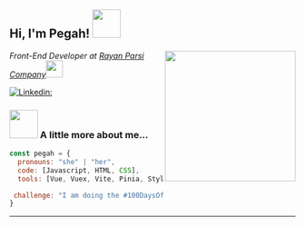 <h2> Hi, I'm Pegah! <img src="https://media.giphy.com/media/tJM0flK8VMupTa53NE/giphy.gif" width="50"></h2>
<img align='right' src="https://media.giphy.com/media/ieyl9zmCjO4b4t6qoY/giphy.gif" width="230">
<em> <p>Front-End Developer at <a href="https://www.thoughtworks.com">Rayan Parsi Company</a><img src="https://media.giphy.com/media/Oj25fisQ3zhukVWY96/giphy.gif" width="30"> 
</em></p>

[![Linkedin: ](https://img.shields.io/badge/LinkedIn-blue?style=flat&logo=linkedin&labelColor=blue)](https://www.linkedin.com/in/pegaahk/)

### <img src="https://media.giphy.com/media/dxpMQStCjRLU3IAcCq/giphy.gif" width="50"> A little more about me...  

```javascript
const pegah = {
  pronouns: "she" | "her",
  code: [Javascript, HTML, CSS],
  tools: [Vue, Vuex, Vite, Pinia, Styled-Components,Nuxt,Quasar...],

 challenge: "I am doing the #100DaysOfCode challenge focused on Vue and Nuxt"
}
```


---
